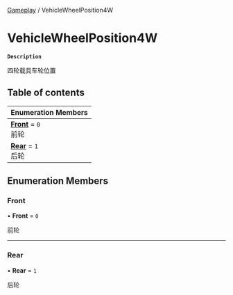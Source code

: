 [Gameplay](../modules/Gameplay.Gameplay.md) / VehicleWheelPosition4W

# VehicleWheelPosition4W <Badge type="tip" text="Enumeration" />

**`Description`**

四轮载具车轮位置

## Table of contents

| Enumeration Members                                                            |
| :----------------------------------------------------------------------------- |
| **[Front](Gameplay.Gameplay.VehicleWheelPosition4W.md#front)** = `0` <br> 前轮 |
| **[Rear](Gameplay.Gameplay.VehicleWheelPosition4W.md#rear)** = `1` <br> 后轮   |

## Enumeration Members

### Front

• **Front** = `0`

前轮

---

### Rear

• **Rear** = `1`

后轮

